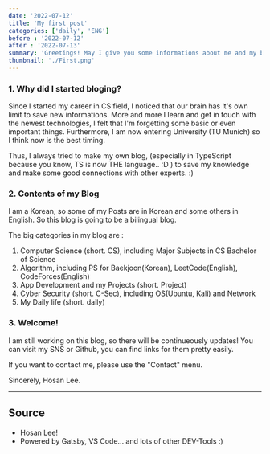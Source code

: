 ```yaml
---
date: '2022-07-12'
title: 'My first post'
categories: ['daily', 'ENG']
before : '2022-07-12'
after : '2022-07-13'
summary: 'Greetings! May I give you some informations about me and my blog?'
thumbnail: './First.png'
---
```


### 1. Why did I started bloging?

Since I started my career in CS field, I noticed that our brain has it's own limit to save new informations.
More and more I learn and get in touch with the newest technologies, I felt that I'm forgetting some basic or even important things.
Furthermore, I am now entering University (TU Munich) so I think now is the best timing.

Thus, I always tried to make my own blog, (especially in TypeScript because you know, TS is now THE language.. :D )
to save my knowledge and make some good connections with other experts. :)


### 2. Contents of my Blog

I am a Korean, so some of my Posts are in Korean and some others in English.
So this blog is going to be a bilingual blog.

The big categories in my blog are :

1. Computer Science (short. CS), including Major Subjects in CS Bachelor of Science
2. Algorithm, including PS for Baekjoon(Korean), LeetCode(English), CodeForces(English)
3. App Development and my Projects (short. Project)
4. Cyber Security (short. C-Sec), including OS(Ubuntu, Kali) and Network
5. My Daily life (short. daily)

### 3. Welcome!

I am still working on this blog, so there will be continueously updates!
You can visit my SNS or Github, you can find links for them pretty easily.

If you want to contact me, please use the "Contact" menu.

Sincerely, Hosan Lee.

---

## Source

- Hosan Lee!
- Powered by Gatsby, VS Code... and lots of other DEV-Tools :)

